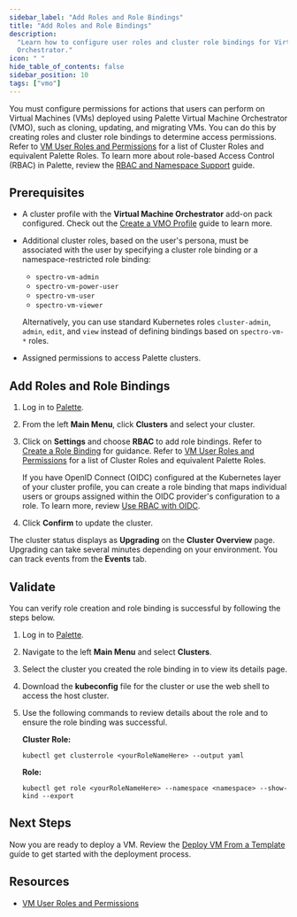 ```yaml
---
sidebar_label: "Add Roles and Role Bindings"
title: "Add Roles and Role Bindings"
description:
  "Learn how to configure user roles and cluster role bindings for Virtual Machines managed by Palette Virtual Machine
  Orchestrator."
icon: " "
hide_table_of_contents: false
sidebar_position: 10
tags: ["vmo"]
---
```


You must configure permissions for actions that users can perform on Virtual Machines (VMs) deployed using Palette
Virtual Machine Orchestrator (VMO), such as cloning, updating, and migrating VMs. You can do this by creating roles and
cluster role bindings to determine access permissions. Refer to
[VM User Roles and Permissions](./vm-roles-permissions.md) for a list of Cluster Roles and equivalent Palette Roles. To
learn more about role-based Access Control (RBAC) in Palette, review the
[RBAC and Namespace Support](../../clusters/cluster-management/cluster-rbac.md) guide.

## Prerequisites

- A cluster profile with the **Virtual Machine Orchestrator** add-on pack configured. Check out the
  [Create a VMO Profile](../create-vmo-profile.md) guide to learn more.

- Additional cluster roles, based on the user's persona, must be associated with the user by specifying a cluster role
  binding or a namespace-restricted role binding:

  - `spectro-vm-admin`
  - `spectro-vm-power-user`
  - `spectro-vm-user`
  - `spectro-vm-viewer`

  Alternatively, you can use standard Kubernetes roles `cluster-admin`, `admin`, `edit`, and `view` instead of defining
  bindings based on `spectro-vm-*` roles.

- Assigned permissions to access Palette clusters.

## Add Roles and Role Bindings

1. Log in to [Palette](https://console.spectrocloud.com).

2. From the left **Main Menu**, click **Clusters** and select your cluster.

3. Click on **Settings** and choose **RBAC** to add role bindings. Refer to
   [Create a Role Binding](../../clusters/cluster-management/cluster-rbac.md#create-role-bindings) for guidance. Refer
   to [VM User Roles and Permissions](./vm-roles-permissions.md) for a list of Cluster Roles and equivalent Palette
   Roles.

   If you have OpenID Connect (OIDC) configured at the Kubernetes layer of your cluster profile, you can create a role
   binding that maps individual users or groups assigned within the OIDC provider's configuration to a role. To learn
   more, review [Use RBAC with OIDC](../../integrations/kubernetes.md#use-rbac-with-oidc).

4. Click **Confirm** to update the cluster.

The cluster status displays as **Upgrading** on the **Cluster Overview** page. Upgrading can take several minutes
depending on your environment. You can track events from the **Events** tab.

## Validate

You can verify role creation and role binding is successful by following the steps below.

1. Log in to [Palette](https://console.spectrocloud.com).

2. Navigate to the left **Main Menu** and select **Clusters**.

3. Select the cluster you created the role binding in to view its details page.

4. Download the **kubeconfig** file for the cluster or use the web shell to access the host cluster.

5. Use the following commands to review details about the role and to ensure the role binding was successful.

   **Cluster Role:**

   ```shell
   kubectl get clusterrole <yourRoleNameHere> --output yaml
   ```

   **Role:**

   ```shell
   kubectl get role <yourRoleNameHere> --namespace <namespace> --show-kind --export
   ```

## Next Steps

Now you are ready to deploy a VM. Review the [Deploy VM From a Template](../create-manage-vm/deploy-vm-from-template.md)
guide to get started with the deployment process.

## Resources

- [VM User Roles and Permissions](./vm-roles-permissions.md)
